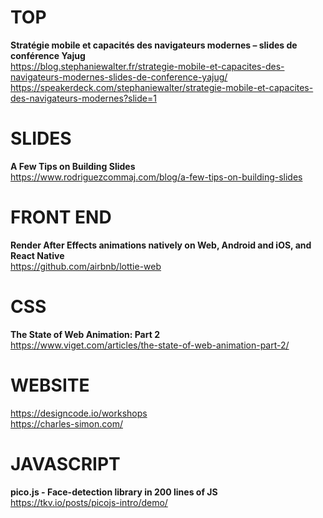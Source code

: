 # TOP

**Stratégie mobile et capacités des navigateurs modernes – slides de conférence Yajug**  
https://blog.stephaniewalter.fr/strategie-mobile-et-capacites-des-navigateurs-modernes-slides-de-conference-yajug/
https://speakerdeck.com/stephaniewalter/strategie-mobile-et-capacites-des-navigateurs-modernes?slide=1



# SLIDES

**A Few Tips on Building Slides**  
https://www.rodriguezcommaj.com/blog/a-few-tips-on-building-slides



# FRONT END

**Render After Effects animations natively on Web, Android and iOS, and React Native**  
https://github.com/airbnb/lottie-web



# CSS

**The State of Web Animation: Part 2**  
https://www.viget.com/articles/the-state-of-web-animation-part-2/



# WEBSITE 

https://designcode.io/workshops  
https://charles-simon.com/



# JAVASCRIPT

**pico.js - Face-detection library in 200 lines of JS**
https://tkv.io/posts/picojs-intro/demo/

